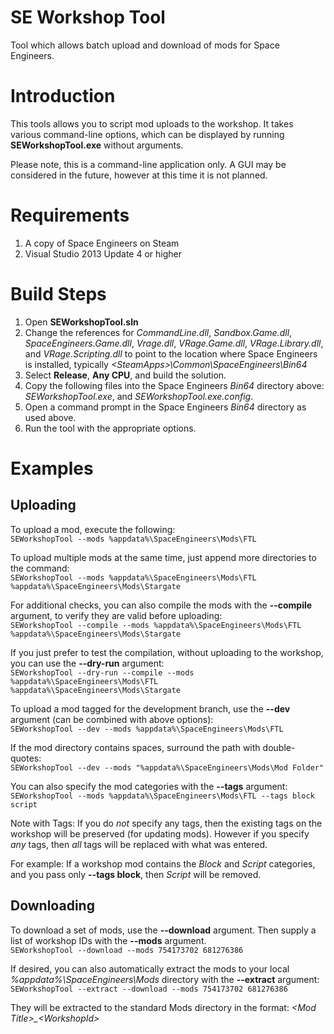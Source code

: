 # SE Workshop Tool
Tool which allows batch upload and download of mods for Space Engineers.

# Introduction
This tools allows you to script mod uploads to the workshop.
It takes various command-line options, which can be displayed by running **SEWorkshopTool.exe** without arguments.

Please note, this is a command-line application only. A GUI may be considered in the future, however at this time it is not planned.

# Requirements
1. A copy of Space Engineers on Steam
2. Visual Studio 2013 Update 4 or higher

# Build Steps
1. Open **SEWorkshopTool.sln**
2. Change the references for *CommandLine.dll*, *Sandbox.Game.dll*, *SpaceEngineers.Game.dll*, *Vrage.dll*, *VRage.Game.dll*, *VRage.Library.dll*, and *VRage.Scripting.dll* to point to the location where Space Engineers is installed, typically *&lt;SteamApps&gt;\Common\SpaceEngineers\Bin64*
3. Select **Release**, **Any CPU**, and build the solution.
4. Copy the following files into the Space Engineers *Bin64* directory above: *SEWorkshopTool.exe*, and *SEWorkshopTool.exe.config*.
5. Open a command prompt in the Space Engineers *Bin64* directory as used above.
6. Run the tool with the appropriate options.

# Examples

## Uploading
To upload a mod, execute the following:  
`SEWorkshopTool --mods %appdata%\SpaceEngineers\Mods\FTL`

To upload multiple mods at the same time, just append more directories to the command:  
`SEWorkshopTool --mods %appdata%\SpaceEngineers\Mods\FTL %appdata%\SpaceEngineers\Mods\Stargate`

For additional checks, you can also compile the mods with the **--compile** argument, to verify they are valid before uploading:  
`SEWorkshopTool --compile --mods %appdata%\SpaceEngineers\Mods\FTL %appdata%\SpaceEngineers\Mods\Stargate`

If you just prefer to test the compilation, without uploading to the workshop, you can use the **--dry-run** argument:  
`SEWorkshopTool --dry-run --compile --mods %appdata%\SpaceEngineers\Mods\FTL %appdata%\SpaceEngineers\Mods\Stargate`

To upload a mod tagged for the development branch, use the **--dev** argument (can be combined with above options):  
`SEWorkshopTool --dev --mods %appdata%\SpaceEngineers\Mods\FTL`

If the mod directory contains spaces, surround the path with double-quotes:  
`SEWorkshopTool --dev --mods "%appdata%\SpaceEngineers\Mods\Mod Folder"`

You can also specify the mod categories with the **--tags** argument:  
`SEWorkshopTool --mods %appdata%\SpaceEngineers\Mods\FTL --tags block script`

Note with Tags:
If you do *not* specify any tags, then the existing tags on the workshop will be preserved (for updating mods). However if you specify *any* tags, then *all* tags will be replaced with what was entered.

For example: If a workshop mod contains the *Block* and *Script* categories, and you pass only **--tags block**, then *Script* will be removed.

## Downloading
To download a set of mods, use the **--download** argument. Then supply a list of workshop IDs with the **--mods** argument.  
`SEWorkshopTool --download --mods 754173702 681276386`

If desired, you can also automatically extract the mods to your local *%appdata%\SpaceEngineers\Mods* directory with the **--extract** argument:  
`SEWorkshopTool --extract --download --mods 754173702 681276386`

They will be extracted to the standard Mods directory in the format: *&lt;Mod Title&gt;_&lt;WorkshopId&gt;*

